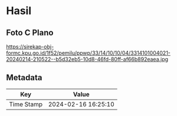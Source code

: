# Hasil

## Foto C Plano

https://sirekap-obj-formc.kpu.go.id/1f52/pemilu/ppwp/33/14/10/10/04/3314101004021-20240214-210522--b5d32eb5-10d8-46fd-80ff-af66b892eaea.jpg


## Metadata

| Key        | Value               |
| ---------- | ------------------- |
| Time Stamp | 2024-02-16 16:25:10 |



